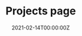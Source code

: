 ---
title: "Projects page"  # Add a page title.
summary: "Summaries of past projects."  # Add a page description.
date: "2021-02-14T00:00:00Z"  # Add today's date.
type: "widget_page"  # Page type is a Widget Page
---